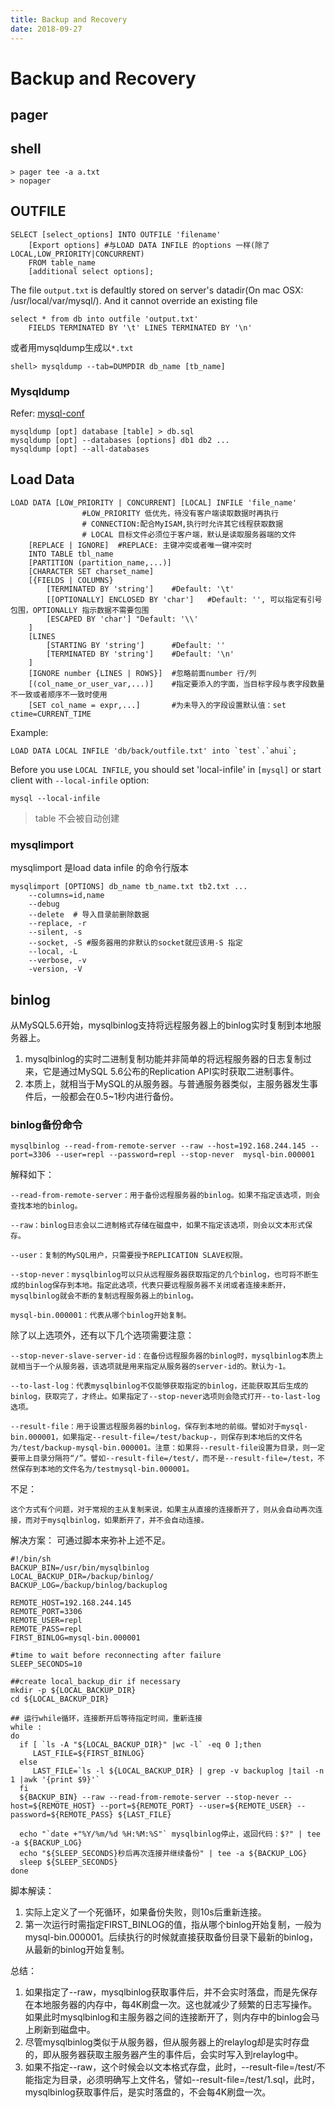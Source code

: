 ```yaml
---
title: Backup and Recovery
date: 2018-09-27
---
```

# Backup and Recovery

## pager
## shell

	> pager tee -a a.txt
	> nopager

## OUTFILE

	SELECT [select_options] INTO OUTFILE 'filename'
		[Export options] #与LOAD DATA INFILE 的options 一样(除了LOCAL,LOW_PRIORITY|CONCURRENT)
		FROM table_name
		[additional select options];

The file `output.txt` is defaultly stored on server's datadir(On mac OSX: /usr/local/var/mysql/). And it cannot override an existing file

    select * from db into outfile 'output.txt'
		FIELDS TERMINATED BY '\t' LINES TERMINATED BY '\n'

或者用mysqldump生成以`*.txt`

	shell> mysqldump --tab=DUMPDIR db_name [tb_name]

### Mysqldump
Refer: [mysql-conf](/p/mysql-conf)

	mysqldump [opt] database [table] > db.sql
	mysqldump [opt] --databases [options] db1 db2 ...
	mysqldump [opt] --all-databases

## Load Data

	LOAD DATA [LOW_PRIORITY | CONCURRENT] [LOCAL] INFILE 'file_name'
					#LOW_PRIORITY 低优先，待没有客户端读取数据时再执行
					# CONNECTION:配合MyISAM,执行时允许其它线程获取数据
					# LOCAL 目标文件必须位于客户端，默认是读取服务器端的文件
		[REPLACE | IGNORE]	#REPLACE: 主键冲突或者唯一键冲突时
		INTO TABLE tbl_name
		[PARTITION (partition_name,...)]
		[CHARACTER SET charset_name]
		[{FIELDS | COLUMNS}
			[TERMINATED BY 'string']	#Default: '\t'
			[[OPTIONALLY] ENCLOSED BY 'char']	#Default: '', 可以指定有引号包围，OPTIONALLY 指示数据不需要包围
			[ESCAPED BY 'char']	"Default: '\\'
		]
		[LINES
			[STARTING BY 'string']		#Default: ''
			[TERMINATED BY 'string']	#Default: '\n'
		]
		[IGNORE number {LINES | ROWS}]	#忽略前面number 行/列
		[(col_name_or_user_var,...)]	#指定要添入的字面，当目标字段与表字段数量不一致或者顺序不一致时使用
		[SET col_name = expr,...]		#为未导入的字段设置默认值：set ctime=CURRENT_TIME

Example:

	LOAD DATA LOCAL INFILE 'db/back/outfile.txt' into `test`.`ahui`;

Before you use `LOCAL INFILE`, you  should set 'local-infile' in `[mysql]` or start client with `--local-infile` option:

	mysql --local-infile

> table 不会被自动创建

### mysqlimport
mysqlimport 是load data infile 的命令行版本

	mysqlimport [OPTIONS] db_name tb_name.txt tb2.txt ...
		--columns=id,name
		--debug
		--delete  # 导入目录前删除数据
		--replace, -r
		--silent, -s
		--socket, -S #服务器用的非默认的socket就应该用-S 指定
		--local, -L
		--verbose, -v
		-version, -V


## binlog
从MySQL5.6开始，mysqlbinlog支持将远程服务器上的binlog实时复制到本地服务器上。

1. mysqlbinlog的实时二进制复制功能并非简单的将远程服务器的日志复制过来，它是通过MySQL 5.6公布的Replication API实时获取二进制事件。
2. 本质上，就相当于MySQL的从服务器。与普通服务器类似，主服务器发生事件后，一般都会在0.5~1秒内进行备份。

### binlog备份命令

    mysqlbinlog --read-from-remote-server --raw --host=192.168.244.145 --port=3306 --user=repl --password=repl --stop-never  mysql-bin.000001

解释如下：

    --read-from-remote-server：用于备份远程服务器的binlog。如果不指定该选项，则会查找本地的binlog。

    --raw：binlog日志会以二进制格式存储在磁盘中，如果不指定该选项，则会以文本形式保存。

    --user：复制的MySQL用户，只需要授予REPLICATION SLAVE权限。

    --stop-never：mysqlbinlog可以只从远程服务器获取指定的几个binlog，也可将不断生成的binlog保存到本地。指定此选项，代表只要远程服务器不关闭或者连接未断开，mysqlbinlog就会不断的复制远程服务器上的binlog。

    mysql-bin.000001：代表从哪个binlog开始复制。

除了以上选项外，还有以下几个选项需要注意：

    --stop-never-slave-server-id：在备份远程服务器的binlog时，mysqlbinlog本质上就相当于一个从服务器，该选项就是用来指定从服务器的server-id的。默认为-1。

    --to-last-log：代表mysqlbinlog不仅能够获取指定的binlog，还能获取其后生成的binlog，获取完了，才终止。如果指定了--stop-never选项则会隐式打开--to-last-log选项。

    --result-file：用于设置远程服务器的binlog，保存到本地的前缀。譬如对于mysql-bin.000001，如果指定--result-file=/test/backup-，则保存到本地后的文件名为/test/backup-mysql-bin.000001。注意：如果将--result-file设置为目录，则一定要带上目录分隔符“/”。譬如--result-file=/test/，而不是--result-file=/test，不然保存到本地的文件名为/testmysql-bin.000001。

不足：

    这个方式有个问题，对于常规的主从复制来说，如果主从直接的连接断开了，则从会自动再次连接，而对于mysqlbinlog，如果断开了，并不会自动连接。

解决方案： 可通过脚本来弥补上述不足。

    #!/bin/sh
    BACKUP_BIN=/usr/bin/mysqlbinlog
    LOCAL_BACKUP_DIR=/backup/binlog/
    BACKUP_LOG=/backup/binlog/backuplog

    REMOTE_HOST=192.168.244.145
    REMOTE_PORT=3306
    REMOTE_USER=repl
    REMOTE_PASS=repl
    FIRST_BINLOG=mysql-bin.000001

    #time to wait before reconnecting after failure
    SLEEP_SECONDS=10

    ##create local_backup_dir if necessary
    mkdir -p ${LOCAL_BACKUP_DIR}
    cd ${LOCAL_BACKUP_DIR}

    ## 运行while循环，连接断开后等待指定时间，重新连接
    while :
    do
      if [ `ls -A "${LOCAL_BACKUP_DIR}" |wc -l` -eq 0 ];then
         LAST_FILE=${FIRST_BINLOG}
      else
         LAST_FILE=`ls -l ${LOCAL_BACKUP_DIR} | grep -v backuplog |tail -n 1 |awk '{print $9}'`
      fi
      ${BACKUP_BIN} --raw --read-from-remote-server --stop-never --host=${REMOTE_HOST} --port=${REMOTE_PORT} --user=${REMOTE_USER} --password=${REMOTE_PASS} ${LAST_FILE}

      echo "`date +"%Y/%m/%d %H:%M:%S"` mysqlbinlog停止，返回代码：$?" | tee -a ${BACKUP_LOG}
      echo "${SLEEP_SECONDS}秒后再次连接并继续备份" | tee -a ${BACKUP_LOG}
      sleep ${SLEEP_SECONDS}
    done

脚本解读：

1. 实际上定义了一个死循环，如果备份失败，则10s后重新连接。
2. 第一次运行时需指定FIRST_BINLOG的值，指从哪个binlog开始复制，一般为mysql-bin.000001。后续执行的时候就直接获取备份目录下最新的binlog，从最新的binlog开始复制。


总结：

1. 如果指定了--raw，mysqlbinlog获取事件后，并不会实时落盘，而是先保存在本地服务器的内存中，每4K刷盘一次。这也就减少了频繁的日志写操作。如果此时mysqlbinlog和主服务器之间的连接断开了，则内存中的binlog会马上刷新到磁盘中。
2. 尽管mysqlbinlog类似于从服务器，但从服务器上的relaylog却是实时存盘的，即从服务器获取主服务器产生的事件后，会实时写入到relaylog中。
3. 如果不指定--raw，这个时候会以文本格式存盘，此时，--result-file=/test/不能指定为目录，必须明确写上文件名，譬如--result-file=/test/1.sql，此时，mysqlbinlog获取事件后，是实时落盘的，不会每4K刷盘一次。